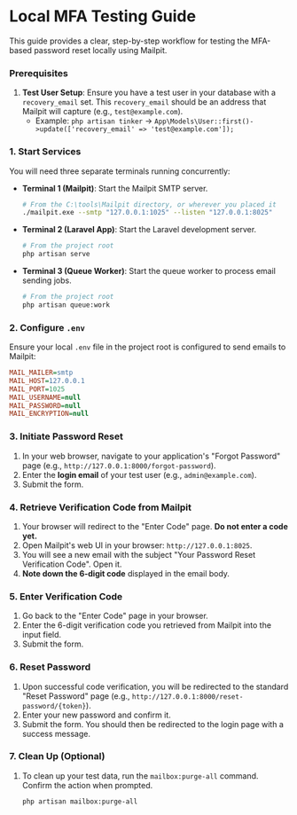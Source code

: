 # Local MFA Testing Guide

This guide provides a clear, step-by-step workflow for testing the MFA-based password reset locally using Mailpit.

### Prerequisites

1.  **Test User Setup**: Ensure you have a test user in your database with a `recovery_email` set. This `recovery_email` should be an address that Mailpit will capture (e.g., `test@example.com`).
    *   Example: `php artisan tinker` -> `App\Models\User::first()->update(['recovery_email' => 'test@example.com']);`

### 1. Start Services

You will need three separate terminals running concurrently:

-   **Terminal 1 (Mailpit)**: Start the Mailpit SMTP server.
    ```bash
    # From the C:\tools\Mailpit directory, or wherever you placed it
    ./mailpit.exe --smtp "127.0.0.1:1025" --listen "127.0.0.1:8025"
    ```

-   **Terminal 2 (Laravel App)**: Start the Laravel development server.
    ```bash
    # From the project root
    php artisan serve
    ```

-   **Terminal 3 (Queue Worker)**: Start the queue worker to process email sending jobs.
    ```bash
    # From the project root
    php artisan queue:work
    ```

### 2. Configure `.env`

Ensure your local `.env` file in the project root is configured to send emails to Mailpit:

```ini
MAIL_MAILER=smtp
MAIL_HOST=127.0.0.1
MAIL_PORT=1025
MAIL_USERNAME=null
MAIL_PASSWORD=null
MAIL_ENCRYPTION=null
```

### 3. Initiate Password Reset

1.  In your web browser, navigate to your application's "Forgot Password" page (e.g., `http://127.0.0.1:8000/forgot-password`).
2.  Enter the **login email** of your test user (e.g., `admin@example.com`).
3.  Submit the form.

### 4. Retrieve Verification Code from Mailpit

1.  Your browser will redirect to the "Enter Code" page. **Do not enter a code yet.**
2.  Open Mailpit's web UI in your browser: `http://127.0.0.1:8025`.
3.  You will see a new email with the subject "Your Password Reset Verification Code". Open it.
4.  **Note down the 6-digit code** displayed in the email body.

### 5. Enter Verification Code

1.  Go back to the "Enter Code" page in your browser.
2.  Enter the 6-digit verification code you retrieved from Mailpit into the input field.
3.  Submit the form.

### 6. Reset Password

1.  Upon successful code verification, you will be redirected to the standard "Reset Password" page (e.g., `http://127.0.0.1:8000/reset-password/{token}`).
2.  Enter your new password and confirm it.
3.  Submit the form. You should then be redirected to the login page with a success message.

### 7. Clean Up (Optional)

1.  To clean up your test data, run the `mailbox:purge-all` command. Confirm the action when prompted.
    ```bash
    php artisan mailbox:purge-all
    ```
